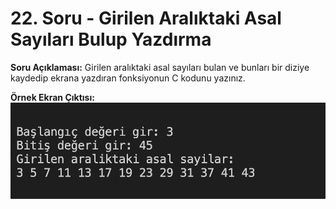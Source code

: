 # 22. Soru - Girilen Aralıktaki Asal Sayıları Bulup Yazdırma

**Soru Açıklaması:**
Girilen aralıktaki asal sayıları bulan ve bunları bir diziye kaydedip ekrana yazdıran fonksiyonun C kodunu yazınız.

**Örnek Ekran Çıktısı:** 
![alt text](../Ekran-Çıktıları/Ekran-Resmi_22.png)
